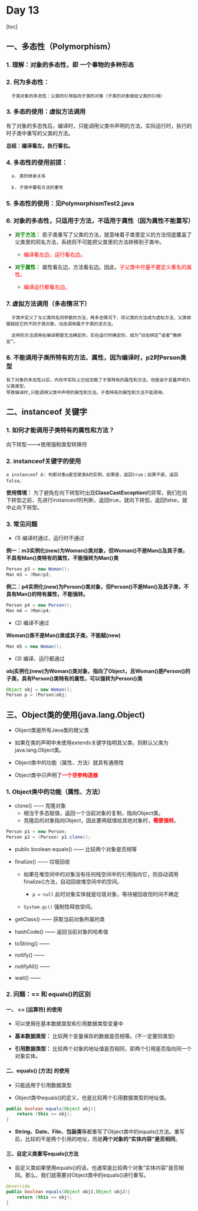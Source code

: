 # Day 13

[toc]

## 一、多态性（Polymorphism）

### 1. 理解：对象的多态性，即   一个事物的多种形态

### 2. 何为多态性：

      子类对象的多态性：父类的引用指向子类的对象（子类的对象赋给父类的引用）

### 3. 多态的使用：虚拟方法调用

有了对象的多态性后，编译时，只能调用父类中声明的方法，实际运行时，执行的时子类中重写的父类的方法。

**总结：编译看左，执行看右。**

### 4. 多态性的使用前提：
      a. 类的继承关系

      b. 子类中要有方法的重写

### 5. 多态性的使用：见PolymorphismTest2.java

### 6. 对象的多态性，只适用于方法，不适用于属性（因为属性不能重写）

* <font color=green>**对于方法：** </font>若子类重写了父类的方法，就意味着子类里定义的方法彻底覆盖了父类里的同名方法，系统将不可能把父类里的方法转移到子类中。

  * <font color=red>编译看左边，运行看右边。</font>
  

* <font color=green>**对于属性：** </font>属性看左边，方法看右边。因此，<font color=red>子父类中尽量不要定义重名的属性。</font>

  * <font color=red>编译运行都看左边。</font> 

### 7. 虚拟方法调用（多态情况下）

      子类中定义了与父类同名同参数的方法，再多态情况下，将父类的方法成为虚拟方法，父类根据赋给它的不同子类对象，动态调用属于子类的该方法。

      这样的方法调用在编译期是无法确定的，实在运行时确定的，成为”动态绑定”或者“晚绑定”。

### 8. 不能调用子类所特有的方法、属性，因为编译时，p2时Person类型
    
    有了对象的多态性以后，内存中实际上已经加载了子类特有的属性和方法，但是由于变量声明为父类类型，
    导致编译时,只能调用父类中声明的属性和方法。子类特有的属性和方法不能调用。

## 二、instanceof 关键字

### 1. 如何才能调用子类特有的属性和方法？

向下转型--->使用强制类型转换符

### 2. instanceof关键字的使用

    a instanceof A: 判断对象a是否是类A的实例。如果是，返回true；如果不是，返回false。

**使用情境：** 为了避免在向下转型时出现**ClassCastException**的异常，我们在向下转型之前，先进行instanceof的判断，返回true，就向下转型。返回false，就中止向下转型。

### 3. 常见问题

* (1) 编译时通过，运行时不通过

**例一：m3实例化(new)为Woman()类对象，但Woman()不是Man()及其子类，不具有Man()类特有的属性，不能强转为Man()类**

```java
Person p3 = new Woman();
Man m3 = (Man)p3;
```

**例二：p4实例化(new)为Person()类对象，但Person()不是Man()及其子类，不具有Man()的特有属性，不能强转。**

```java
Person p4 = new Person();
Man m4 = (Man)p4;
```
* (2) 编译不通过

**Woman()类不是Man()类或其子类，不能赋(new)**

```java
Man m5 = new Woman();
```

* (3) 编译、运行都通过

**obj实例化(new)为Woman()类对象，指向了Object，且Woman()是Person()的子类，具有Person()类特有的属性，可以强转为Person()类**

```java
Object obj = new Woman();
Person p = (Person)obj;
```

## 三、Object类的使用(java.lang.Object)

* Object类是所有Java类的根父类


* 如果在类的声明中未使用extends关键字指明其父类，则默认父类为java.lang.Object类。


* Object类中的功能（属性、方法）就具有通用性


* Object类中只声明了<font color=red>**一个空参构造器**</font>

### 1. Object类中的功能（属性、方法）

* clone() —— 克隆对象
  * 相当于多态赋值，返回一个当前对象的复制，指向Object类。
  * 克隆后的对象指向Object，因此要再赋值给其他对象时，<font color=red>**需要强转**</font>。

```java
Person p1 = new Person;
Person p2 = (Person) p1.clone();
```

* public boolean equals() —— 比较两个对象是否相等


* finalize() —— 垃圾回收

  * 如果在堆空间中的对象没有任何栈空间中的引用指向它，则自动调用finalize()方法，自动回收堆空间中的空间。

    * `p = null` 此时对象实体就是垃圾对象，等待被回收但时间不确定
  
  * `System.gc()` 强制性释放空间。

* getClass() —— 获取当前对象所属的类

* hashCode() —— 返回当前对象的哈希值

* toString() —— 

* notify() ——

* notifyAll() —— 

* wait() —— 

### 2. 问题：== 和 equals()的区别

#### 一、 == [运算符] 的使用

* 可以使用在基本数据类型和引用数据类型变量中

* **基本数据类型：** 比较两个变量保存的数据是否相等。(不一定要同类型)

* **引用数据类型：** 比较两个对象的地址值是否相同，即两个引用是否指向同一个对象实体。

#### 二、equals() [方法] 的使用

* 只能适用于引用数据类型

* Object类中equals()的定义，也是比较两个引用数据类型的地址值。

```java
public boolean equals(Object obj){
    return (this == obj);
}
```

* **String、Date、File、包装类**等都重写了Object类中的equals()方法。重写后，比较的不是两个引用的地址，而是**两个对象的“实体内容“是否相同**。

#### 三、自定义类重写equals()方法

* 自定义类如果使用equals()的话，也通常是比较两个对象”实体内容“是否相同。那么，我们就需要对Object类中的equals()进行重写。

```java
@override
public boolean equals(Object obj1,Object obj2){
    return (this == obj);
}
```
